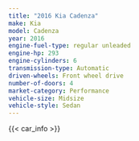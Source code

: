 ```yaml
---
title: "2016 Kia Cadenza"
make: Kia
model: Cadenza
year: 2016
engine-fuel-type: regular unleaded
engine-hp: 293
engine-cylinders: 6
transmission-type: Automatic
driven-wheels: Front wheel drive
number-of-doors: 4
market-category: Performance
vehicle-size: Midsize
vehicle-style: Sedan
---
```


{{< car_info >}}
